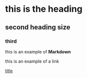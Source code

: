  # this is the heading
 
 ## second heading size
 
 ### third
 
 this is an example of **Markdown**
 
 

this is an example of a link

[title](https://www/example.com)
